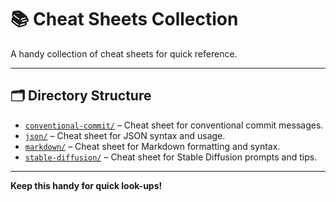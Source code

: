 # 📚 Cheat Sheets Collection

A handy collection of cheat sheets for quick reference.

---

## 🗂 Directory Structure

- [`conventional-commit/`](./conventional-commit) – Cheat sheet for conventional commit messages.
- [`json/`](./json) – Cheat sheet for JSON syntax and usage.
- [`markdown/`](./markdown) – Cheat sheet for Markdown formatting and syntax.
- [`stable-diffusion/`](./stable-diffusion) – Cheat sheet for Stable Diffusion prompts and tips.

---

**Keep this handy for quick look-ups!**
